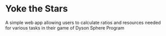 # Yoke the Stars
A simple web app allowing users to calculate ratios and resources needed for various tasks in their game of Dyson Sphere Program
